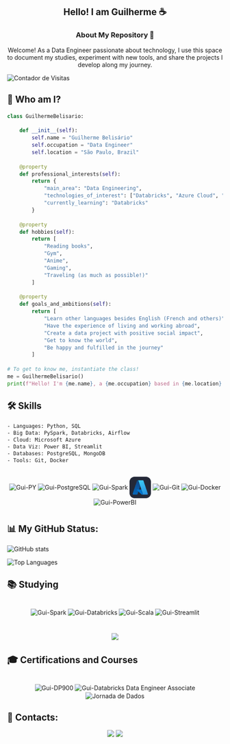 
<div align="center">

## Hello! I am Guilherme ☕

###  About My Repository 🚀
  
<p>Welcome! As a Data Engineer passionate about technology, I use this space to document my studies, experiment with new tools, and share the projects I develop along my journey.</p>
  
</div>


![Contador de Visitas](https://visitor-badge.laobi.icu/badge?page_id=GuilhermeBelisario.GuilhermeBelisario&left_text=Visitantes)

## 👻 Who am I?

```python
class GuilhermeBelisario:

    def __init__(self):
        self.name = "Guilherme Belisário"
        self.occupation = "Data Engineer"
        self.location = "São Paulo, Brazil"
    
    @property
    def professional_interests(self):
        return {
            "main_area": "Data Engineering",
            "technologies_of_interest": ["Databricks", "Azure Cloud", "Spark"],
            "currently_learning": "Databricks"
        }

    @property
    def hobbies(self):
        return [
            "Reading books",
            "Gym", 
            "Anime", 
            "Gaming",
            "Traveling (as much as possible!)"
        ]

    @property
    def goals_and_ambitions(self):
        return [
            "Learn other languages besides English (French and others)",
            "Have the experience of living and working abroad",
            "Create a data project with positive social impact",
            "Get to know the world",
            "Be happy and fulfilled in the journey"
        ]

# To get to know me, instantiate the class!
me = GuilhermeBelisario()
print(f"Hello! I'm {me.name}, a {me.occupation} based in {me.location}.")

```



## 🛠️ Skills

```
- Languages: Python, SQL
- Big Data: PySpark, Databricks, Airflow
- Cloud: Microsoft Azure
- Data Viz: Power BI, Streamlit
- Databases: PostgreSQL, MongoDB
- Tools: Git, Docker
```

<div align="center" style="display: inline_block"><br>
  <img align="center" alt="Gui-PY" height="50" width="50" src="https://skillicons.dev/icons?i=python">
  <img align="center" alt="Gui-PostgreSQL" height="50" width="50" src="https://skillicons.dev/icons?i=postgresql">
  <img align="center" alt="Gui-Spark" height="50" width="50" src="https://icon.icepanel.io/Technology/svg/Apache-Spark.svg">
  <img align="center" alt="Gui-Azure" height="50" width="50" src="https://raw.githubusercontent.com/tandpfun/skill-icons/65dea6c4eaca7da319e552c09f4cf5a9a8dab2c8/icons/Azure-Dark.svg">
  <img align="center" alt="Gui-Git" height="50" width="50" src="https://skillicons.dev/icons?i=git">
  <img align="center" alt="Gui-Docker" height="50" width="50" src="https://skillicons.dev/icons?i=docker">
  <img align="center" alt="Gui-PowerBI" height="50" width="50" src="https://raw.githubusercontent.com/microsoft/PowerBI-Icons/24f1db8bdfab951c25db591772140d2f4ec5bc1e/SVG/Power-BI.svg">
</div>

#

## 📊 My GitHub Status:


![GitHub stats](https://github-readme-stats.vercel.app/api?username=GuilhermeBelisario&show_icons=true&theme=radical&rank_icon=github)


![Top Languages](https://github-readme-stats.vercel.app/api/top-langs?username=GuilhermeBelisario&show_icons=true&locale=en&theme=radical&count_private=true&include_forks=true)


 ## 📚 Studying

<div align="center" style="display: inline_block"><br>
  <img align="center" alt="Gui-Spark" height="50" width="50" src="https://icon.icepanel.io/Technology/svg/Apache-Spark.svg">
  <img align="center" alt="Gui-Databricks" height="50" width="65" src="https://cdn.freelogovectors.net/wp-content/uploads/2023/04/databrickslogo-freelogovectors.net_.png">
  <img align="center" alt="Gui-Scala" height="50" width="50" src="https://skillicons.dev/icons?i=scala">
  <img align="center" alt="Gui-Streamlit" height="50" width="50" src="https://files.svgcdn.io/logos/streamlit.svg">
</div>

#

<div align="center"> 
 <img  src="https://media.tenor.com/fRwU2Z3GKtgAAAAM/busy-working.gif" width="200px"  />
</div>

## 🎓 Certifications and Courses

<div align="center" style="display: inline_block"><br>
  <img align="center" title="DP900" alt="Gui-DP900" height="50" width="50" src="https://ensino.fundacaofat.org.br/uploads/2022/07/46937ae970662598b3fb317e56c68a61.png">
  <img align="center" title="Databricks Data Engineer Associate" alt="Gui-Databricks Data Engineer Associate" height="50" width="" src="https://www.databricks.com/sites/default/files/2024-05/associate-badge-de.png?v=1717145547">
  <img align="center" title="Jornada de Dados" alt="Jornada de Dados" height="50" width="50" src="https://media.licdn.com/dms/image/v2/D4E0BAQFK5LaK8NaGIQ/company-logo_200_200/company-logo_200_200/0/1722611059115/jornadadedados_logo?e=2147483647&v=beta&t=P98rFliJ5dLaiMUxtS2o8MvhVfbK85OrXrBWd6XPEzM">
</div>


## 📩 Contacts:
<div align="center"> 
  <a href = "mailto: gbo2000@outlook.com"><img src="https://img.shields.io/badge/Microsoft_Outlook-0078D4?style=for-the-badge&logo=microsoft-outlook&logoColor=white" target="_blank"></a>
  <a href="https://www.linkedin.com/in/guilherme-belisario/" target="_blank"><img src="https://img.shields.io/badge/-LinkedIn-%230077B5?style=for-the-badge&logo=linkedin&logoColor=white" target="_blank"></a> 
</div>


